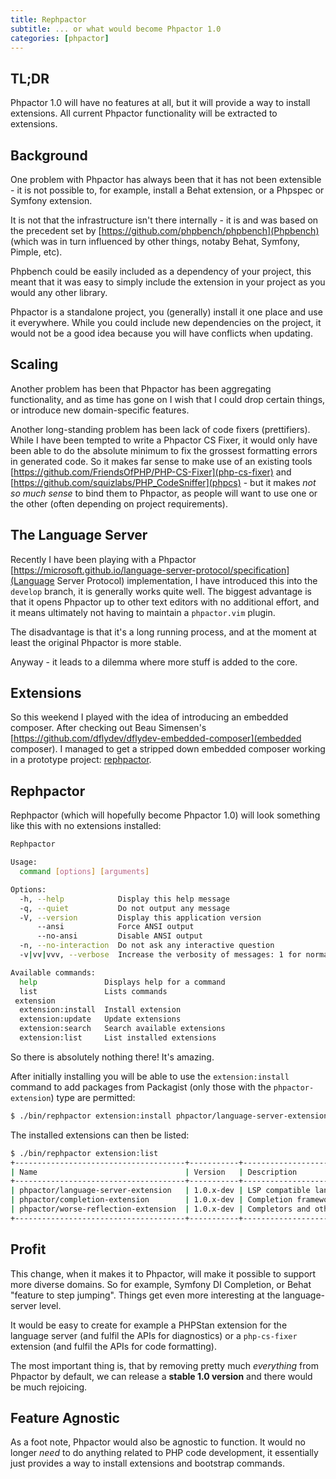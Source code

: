 ```yaml
---
title: Rephpactor
subtitle: ... or what would become Phpactor 1.0
categories: [phpactor]
---
```


TL;DR
-----

Phpactor 1.0 will have no features at all, but it will provide a way to install
extensions. All current Phpactor functionality will be extracted to extensions.

Background
----------

One problem with Phpactor has always been that it has not been extensible - it
is not possible to, for example, install a Behat extension, or a Phpspec or
Symfony extension.

It is not that the infrastructure isn't there internally - it is and was based
on the precedent set by [https://github.com/phpbench/phpbench](Phpbench)
(which was in turn influenced by other things, notaby Behat, Symfony, Pimple,
etc).

Phpbench could be easily included as a dependency of your project, this meant
that it was easy to simply include the extension in your project as you would
any other library.

Phpactor is a standalone project, you (generally) install it one place and use
it everywhere. While you could include new dependencies on the project, it
would not be a good idea because you will have conflicts when updating.

Scaling
-------

Another problem has been that Phpactor has been aggregating functionality, and
as time has gone on I wish that I could drop certain things, or introduce new
domain-specific features.

Another long-standing problem has been lack of code fixers (prettifiers).
While I have been tempted to write a Phpactor CS Fixer, it would only have
been able to do the absolute minimum to fix the grossest formatting errors in
generated code. So it makes far sense to make use of an existing tools
[https://github.com/FriendsOfPHP/PHP-CS-Fixer](php-cs-fixer) and
[https://github.com/squizlabs/PHP_CodeSniffer](phpcs) - but it makes _not so
much sense_ to bind them to Phpactor, as people will want to use one or the
other (often depending on project requirements).

The Language Server
-------------------

Recently I have been playing with a Phpactor
[https://microsoft.github.io/language-server-protocol/specification](Language
Server Protocol) implementation, I have introduced this into the `develop`
branch, it is generally works quite well. The biggest advantage is that it
opens Phpactor up to other text editors with no additional effort, and it means
ultimately not having to maintain a `phpactor.vim` plugin.

The disadvantage is that it's a long running process, and at the moment at
least the original Phpactor is more stable.

Anyway - it leads to a dilemma where more stuff is added to the core.

Extensions
----------

So this weekend I played with the idea of introducing an embedded composer.
After checking out Beau Simensen's
[https://github.com/dflydev/dflydev-embedded-composer](embedded composer). I
managed to get a stripped down embedded composer working in a prototype project: [rephpactor](https://github.com/phpactor/rephpactor).

Rephpactor
----------

Rephpactor (which will hopefully become Phpactor 1.0) will look something like this with no extensions installed:

```bash
Rephpactor

Usage:
  command [options] [arguments]

Options:
  -h, --help            Display this help message
  -q, --quiet           Do not output any message
  -V, --version         Display this application version
      --ansi            Force ANSI output
      --no-ansi         Disable ANSI output
  -n, --no-interaction  Do not ask any interactive question
  -v|vv|vvv, --verbose  Increase the verbosity of messages: 1 for normal output, 2 for more verbose output and 3 for debug

Available commands:
  help               Displays help for a command
  list               Lists commands
 extension
  extension:install  Install extension
  extension:update   Update extensions
  extension:search   Search available extensions
  extension:list     List installed extensions
```

So there is absolutely nothing there! It's amazing.

After initially installing you will be able to use the `extension:install`
command to add packages from Packagist (only those with the
`phpactor-extension`) type are permitted:

```bash
$ ./bin/rephpactor extension:install phpactor/language-server-extension
```

The installed extensions can then be listed:

```bash
$ ./bin/rephpactor extension:list
+--------------------------------------+-----------+--------------------------------------+
| Name                                 | Version   | Description                          |
+--------------------------------------+-----------+--------------------------------------+
| phpactor/language-server-extension   | 1.0.x-dev | LSP compatible language server       |
| phpactor/completion-extension        | 1.0.x-dev | Completion framework                 |
| phpactor/worse-reflection-extension  | 1.0.x-dev | Completors and other terrbile things |
+--------------------------------------+-----------+--------------------------------------+
```

Profit
------

This change, when it makes it to Phpactor, will make it possible to support
more diverse domains. So for example, Symfony DI Completion, or Behat "feature
to step jumping". Things get even more interesting at the language-server level.

It would be easy to create for example a PHPStan extension for the language
server (and fulfil the APIs for diagnostics) or a `php-cs-fixer` extension (and
fulfil the APIs for code formatting).

The most important thing is, that by removing pretty much _everything_ from
Phpactor by default, we can release a **stable 1.0 version** and there would be
much rejoicing.

Feature Agnostic
----------------

As a foot note, Phpactor would also be agnostic to function. It would no longer
_need_ to do anything related to PHP code development, it essentially just
provides a way to install extensions and bootstrap commands.
